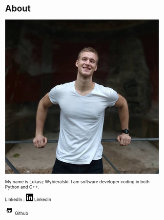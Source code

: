 # About

[![author][1.1]][1]

My name is Lukasz Wybieralski.
I am software developer coding in both Python and C++.

LinkedIn : 
[![Linkedin][2.1]][2] Linkedin

[![Github][3.1]][3] Github

[1.1]: img/author.jpg
[2.1]: img/assets/linkedin.png
[3.1]: img/assets/github.png


[1]: https://github.com/wybieralski
[2]: https://www.linkedin.com/in/%C5%82ukasz-wybieralski-b36a0a15a/
[3]: https://github.com/wybieralski
